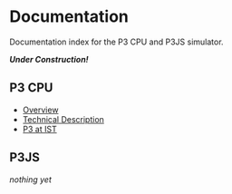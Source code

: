 # Documentation #

Documentation index for the P3 CPU and P3JS simulator.

___Under Construction!___

## P3 CPU ##

 * [Overview](p3/index.md)
 * [Technical Description](p3/technical.md)
 * [P3 at IST](p3/ist.md)

## P3JS ##

 _nothing yet_
